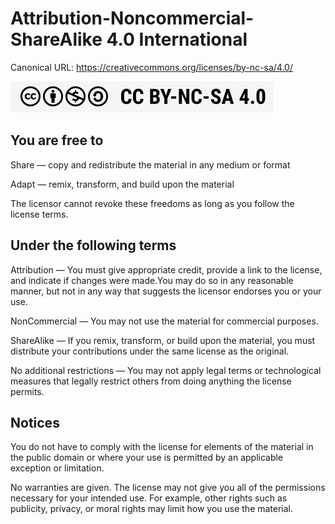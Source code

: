 # Attribution-Noncommercial-ShareAlike 4.0 International

Canonical URL:  <https://creativecommons.org/licenses/by-nc-sa/4.0/>

![CC BY-NC-SA 4.0](CCBYNCSA_half.png)

## You are free to

Share — copy and redistribute the material in any medium or format

Adapt — remix, transform, and build upon the material

The licensor cannot revoke these freedoms as long as you follow the license terms.

## Under the following terms

Attribution — You must give appropriate credit, provide a link to the license, and indicate if changes were made.You
may do so in any reasonable manner, but not in any way that suggests the licensor endorses you or your use.

NonCommercial — You may not use the material for commercial purposes.

ShareAlike — If you remix, transform, or build upon the material, you must distribute your contributions under the same
license as the original.

No additional restrictions — You may not apply legal terms or technological measures that legally restrict others
from doing anything the license permits.

## Notices

You do not have to comply with the license for elements of the material in the public domain or where your use is
permitted by an applicable exception or limitation.

No warranties are given. The license may not give you all of the permissions necessary for your intended use.
For example, other rights such as publicity, privacy, or moral rights may limit how you use the material.

